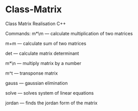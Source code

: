 # Class-Matrix
Class Matrix Realisation C++

Commands:
m*\m — calculate multiplication of two matrices

m+m — calculate sum of two matrices

det — calculate matrix determinant

m*\n — multiply matrix by a number

m^t — transponse matrix

gauss — gaussian elimination

solve — solves system of linear equations

jordan — finds the jordan form of the matrix
